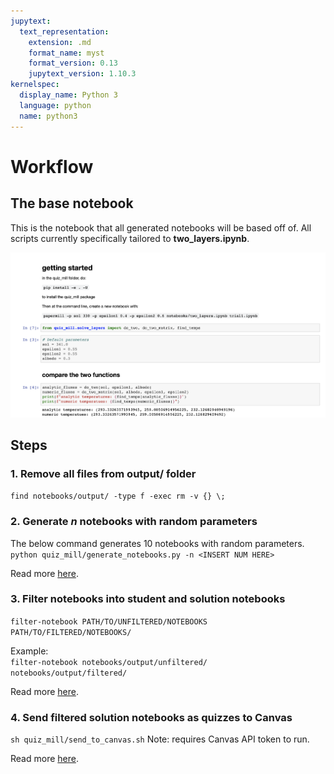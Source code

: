 ```yaml
---
jupytext:
  text_representation:
    extension: .md
    format_name: myst
    format_version: 0.13
    jupytext_version: 1.10.3
kernelspec:
  display_name: Python 3
  language: python
  name: python3
---
```


# Workflow

## The base notebook
This is the notebook that all generated notebooks will be based off of. All scripts currently specifically tailored to **two_layers.ipynb**.

![two layers screenshot](two_layers_screenshot.png)

## Steps
### 1. Remove all files from output/ folder
```find notebooks/output/ -type f -exec rm -v {} \;```
### 2. Generate *n* notebooks with random parameters
The below command generates 10 notebooks with random parameters.  
```python quiz_mill/generate_notebooks.py -n <INSERT NUM HERE>```

Read more [here](generate_notebooks.md).
### 3. Filter notebooks into student and solution notebooks
```filter-notebook PATH/TO/UNFILTERED/NOTEBOOKS PATH/TO/FILTERED/NOTEBOOKS/```  
  
Example:  
```filter-notebook notebooks/output/unfiltered/ notebooks/output/filtered/```

Read more [here](filter_notebook.md).
### 4. Send filtered solution notebooks as quizzes to Canvas
```sh quiz_mill/send_to_canvas.sh```
Note: requires Canvas API token to run.

Read more [here](send_to_canvas.md).
